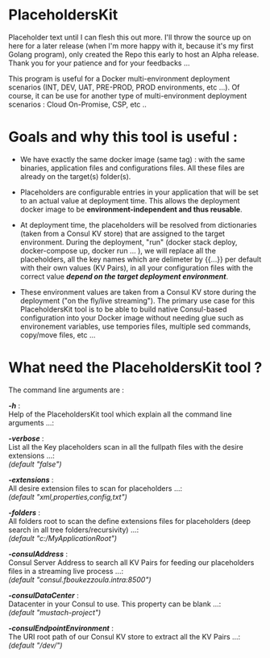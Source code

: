 # PlaceholdersKit

Placeholder text until I can flesh this out more. I'll throw the source up on here for a later release (when I'm more happy with it, because it's my first Golang program), only created the Repo this early to host an Alpha release. Thank you for your patience and for your feedbacks ...

This program is useful for a Docker multi-environment deployment scenarios (INT, DEV, UAT, PRE-PROD, PROD environments, etc ...). Of course, it can be use for another type of multi-environment deployment scenarios : Cloud On-Promise, CSP, etc ..

# Goals and why this tool is useful :

* We have exactly the same docker image (same tag) : with the same binaries, application files and configurations files. All these files are already on the target(s) folder(s).

* Placeholders are configurable entries in your application that will be set to an actual value at deployment time. This allows the deployment docker image to be **environment-independent and thus reusable**.

* At deployment time, the placeholders will be resolved from dictionaries (taken from a Consul KV store) that are assigned to the target environment. During the deployment, "run" (docker stack deploy, docker-compose up, docker run ... ), we will replace all the placeholders, all the key names which are delimeter by {{...}} per default with their own values (KV Pairs), in all your configuration files with the correct value _**depend on the target deployment environment**_. 

* These environment values are taken from a Consul KV store during the deployment ("on the fly/live streaming"). The primary use case for this PlaceholdersKit tool is to be able to build native Consul-based configuration into your Docker image without needing glue such as environement variables, use tempories files, multiple sed commands, copy/move files, etc ...

# What need the PlaceholdersKit tool ?

The command line arguments are :

_**-h**_ :<br />
Help of the PlaceholdersKit tool which explain all the command line arguments ...:<br />

_**-verbose**_ :<br />
List all the Key placeholders scan in all the fullpath files with the desire extensions ...:<br />
_(default "false")_

_**-extensions**_ :<br />
All desire extension files to scan for placeholders ...:<br />
_(default "xml,properties,config,txt")_

_**-folders**_ :<br />
All folders root to scan the define extensions files for placeholders (deep search in all tree folders/recursivity) ...:<br />
_(default "c:/MyApplicationRoot")_

_**-consulAddress**_ :<br />
Consul Server Address to search all KV Pairs for feeding our placeholders files in a streaming live process ...:<br />
_(default "consul.fboukezzoula.intra:8500")_

_**-consulDataCenter**_ :<br />
Datacenter in your Consul to use. This property can be blank ...:<br />
_(default "mustach-project")_

_**-consulEndpointEnvironment**_ :<br />
The URI root path of our Consul KV store to extract all the KV Pairs ...:<br />
_(default "/dev/")_






